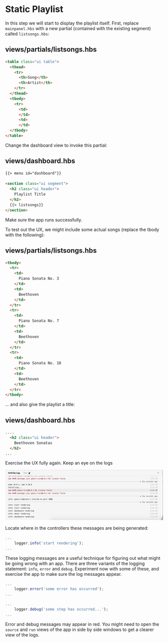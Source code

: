 # Static Playlist

In this step we will start to display the playlist itself. First, replace `mainpanel.hbs` with a new partial (contained with the existing segment) called `listsongs.hbs`:

## views/partials/listsongs.hbs

~~~html
<table class="ui table">
  <thead>
    <tr>
      <th>Song</th>
      <th>Artist</th>
    </tr>
  </thead>
  <tbody>
    <tr>
      <td>
      </td>
      <td>
      </td>
  </tbody>
</table>
~~~

Change the dashboard view to invoke this partial:

## views/dashboard.hbs

~~~html
{{> menu id="dashboard"}}

<section class="ui segment">
  <h2 class="ui header">
    Playlist Title
  </h2>
  {{> listsongs}}
</section>
~~~

Make sure the app runs successfully.

To test out the UX, we might include some actual songs (replace the tbody with the following):

## views/partials/listsongs.hbs

~~~html
<tbody>
  <tr>
    <td>
      Piano Sonata No. 3
    </td>
    <td>
      Beethoven
    </td>
  </tr>
  <tr>
    <td>
      Piano Sonata No. 7
    </td>
    <td>
      Beethoven
    </td>
  </tr>
  <tr>
    <td>
      Piano Sonata No. 10
    </td>
    <td>
      Beethoven
    </td>
  </tr>
</tbody>
~~~

... and also give the playlist a title:

## views/dashboard.hbs

~~~html
....
  <h2 class="ui header">
    Beethoven Sonatas
  </h2>
...
~~~

Exercise the UX fully again. Keep an eye on the logs

![](img/06.png)

Locate where in the controllers these messages are being generated:

~~~js
...
    logger.info('start rendering');
...
~~~

These logging messages are a useful technique for figuring out what might be going wrong with an app. There are three variants of the logging statement: `info`, `error` and `debug`. Experiment now with some of these, and exercise the app to make sure the log messages appear.

~~~js
...
    logger.error('some error has occurred');
...
~~~

~~~js
...
    logger.debug('some step has occurred...');
...
~~~

Error and debug messages may appear in red. You might need to open the `source` and `run` views of the app in side by side windows to get a clearer view of the logs.
